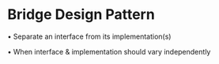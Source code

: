 # Bridge Design Pattern

• Separate an interface from its implementation(s)

• When interface & implementation should vary independently
